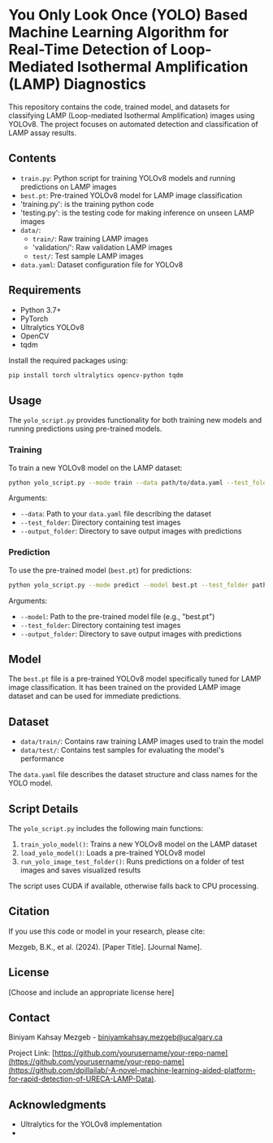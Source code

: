 # You Only Look Once (YOLO) Based Machine Learning Algorithm  for Real-Time Detection of Loop-Mediated Isothermal Amplification (LAMP) Diagnostics

This repository contains the code, trained model, and datasets for classifying LAMP (Loop-mediated Isothermal Amplification) images using YOLOv8. The project focuses on automated detection and classification of LAMP assay results.

## Contents

- `train.py`: Python script for training YOLOv8 models and running predictions on LAMP images
- `best.pt`: Pre-trained YOLOv8 model for LAMP image classification
- 'training.py': is the training python code
- 'testing.py': is the testing code for making inference on unseen LAMP images
- `data/`: 
  - `train/`: Raw training LAMP images
  - 'validation/': Raw validation LAMP images
  - `test/`: Test sample LAMP images
- `data.yaml`: Dataset configuration file for YOLOv8

## Requirements

- Python 3.7+
- PyTorch
- Ultralytics YOLOv8
- OpenCV
- tqdm

Install the required packages using:

```bash
pip install torch ultralytics opencv-python tqdm
```

## Usage

The `yolo_script.py` provides functionality for both training new models and running predictions using pre-trained models.

### Training

To train a new YOLOv8 model on the LAMP dataset:

```bash
python yolo_script.py --mode train --data path/to/data.yaml --test_folder path/to/test_images --output_folder path/to/output
```

Arguments:
- `--data`: Path to your `data.yaml` file describing the dataset
- `--test_folder`: Directory containing test images
- `--output_folder`: Directory to save output images with predictions

### Prediction

To use the pre-trained model (`best.pt`) for predictions:

```bash
python yolo_script.py --mode predict --model best.pt --test_folder path/to/test_images --output_folder path/to/output
```

Arguments:
- `--model`: Path to the pre-trained model file (e.g., "best.pt")
- `--test_folder`: Directory containing test images
- `--output_folder`: Directory to save output images with predictions

## Model

The `best.pt` file is a pre-trained YOLOv8 model specifically tuned for LAMP image classification. It has been trained on the provided LAMP image dataset and can be used for immediate predictions.

## Dataset

- `data/train/`: Contains raw training LAMP images used to train the model
- `data/test/`: Contains test samples for evaluating the model's performance

The `data.yaml` file describes the dataset structure and class names for the YOLO model.

## Script Details

The `yolo_script.py` includes the following main functions:

1. `train_yolo_model()`: Trains a new YOLOv8 model on the LAMP dataset
2. `load_yolo_model()`: Loads a pre-trained YOLOv8 model
3. `run_yolo_image_test_folder()`: Runs predictions on a folder of test images and saves visualized results

The script uses CUDA if available, otherwise falls back to CPU processing.

## Citation

If you use this code or model in your research, please cite:

Mezgeb, B.K., et al. (2024). [Paper Title]. [Journal Name].

## License

[Choose and include an appropriate license here]

## Contact

Biniyam Kahsay Mezgeb - biniyamkahsay.mezgeb@ucalgary.ca

Project Link: [https://github.com/yourusername/your-repo-name](https://github.com/yourusername/your-repo-name](https://github.com/dpillailab/-A-novel-machine-learning-aided-platform-for-rapid-detection-of-URECA-LAMP-Data).

## Acknowledgments

- Ultralytics for the YOLOv8 implementation
- 
